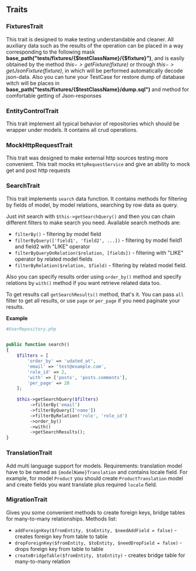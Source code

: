 ## Traits

### FixturesTrait
This trait is designed to make testing understandable and cleaner.
All auxiliary data such as the results of the operation can be placed in a way corresponding 
to the following mask **base_path("tests/fixtures/{$testClassName}/{$fixture}")**, 
and is easily obtained by the method *$this->getFixture($fixture)* or through *$this->getJsonFixture($fixture)*, 
in which will be performed automatically decode json-data.
Also you can tune your TestCase for restore dump of database witch will be places in 
**base_path("tests/fixtures/{$testClassName}/dump.sql")** and method for comfortable getting of Json-responses

### EntityControlTrait
This trait implement all typical behavior of repositories which should be wrapper under models. It contains all crud 
operations. 

### MockHttpRequestTrait

This trait was designed to make external http sources testing more convenient. This trait 
mocks `HttpRequestService` and give an ability to mock get and post http requests

### SearchTrait

This trait implements `search` data function. It contains methods for filtering by fields of model,
by model relations, searching by row data as query.

Just init search with `$this->getSearchQuery()` and then you can chain different filters to make
search you need. Available search methods are:
* `filterBy()` - filtering by model field
* `filterByQuery(['field1', 'field2', ...])` - filtering by model field1 and field2 with "LIKE" operator
* `filterByQueryOnRelation($relation, [fields])` - filtering with "LIKE" operator by related model fields
* `filterByRelation($relation, $field)` - filtering by related model field.

Also you can specify results order using `order_by()` method and specify relations by `with()`
method if you want retrieve related data too.

To get results call `getSearchResults()` method, that's it. You can pass `all` filter to get all results, or use
`page` or `per_page` if you need paginate your results.

**Example**
```php
#UserRepository.php


public function search()
{
    $filters = [
        'order_by' => 'udated_at',
        'email' => 'test@example.com',
        'role_id' => 2,
        'with' => ['posts', 'posts.comments'],
        'per_page' => 20
    ];
    
    $this->getSearchQuery($filters)
         ->filterBy('email')
         ->filterByQuery(['name'])
         ->filterByRelation('role', 'role_id')
         ->order_by()
         ->with()
         ->getSearchResults();
}
```

### TranslationTrait

Add multi language support for models.
Requirements: translation model have to be named as `{modelName}Translation` and contains locale field.
For example, for model `Product` you should create `ProductTranslation` model and create fields you want translate plus required `locale` field.

### MigrationTrait

Gives you some convenient methods to create foreign keys, bridge tables for many-to-many relationships.
Methods list: 
* `addForeignKey($fromEntity, $toEntity, $needAddField = false)` - creates foreign key from table to table
* `dropForeignKey($fromEntity, $toEntity, $needDropField = false)` - drops foreign key from table to table
* `createBridgeTable($fromEntity, $toEntity)` - creates bridge table for many-to-many relation